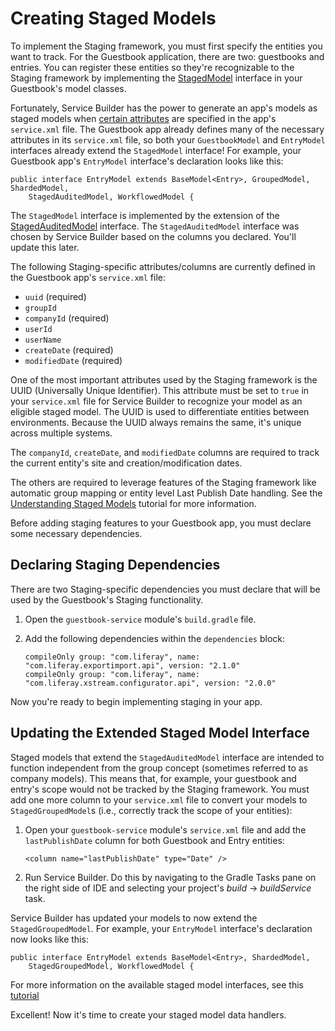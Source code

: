 # Creating Staged Models

To implement the Staging framework, you must first specify the entities you want
to track. For the Guestbook application, there are two: guestbooks and entries.
You can register these entities so they're recognizable to the Staging framework
by implementing the
[StagedModel](@platform-ref@/7.0-latest/javadocs/portal-kernel/com/liferay/portal/kernel/model/StagedModel.html)
interface in your Guestbook's model classes.

Fortunately, Service Builder has the power to generate an app's models as staged
models when
[certain attributes](/develop/tutorials/-/knowledge_base/7-1/understanding-staged-models#important-attributes-in-staging)
are specified in the app's `service.xml` file. The Guestbook app already defines
many of the necessary attributes in its `service.xml` file, so both your
`GuestbookModel` and `EntryModel` interfaces already extend the `StagedModel`
interface! For example, your Guestbook app's `EntryModel` interface's
declaration looks like this:

    public interface EntryModel extends BaseModel<Entry>, GroupedModel, ShardedModel,
        StagedAuditedModel, WorkflowedModel {

The `StagedModel` interface is implemented by the extension of the
[StagedAuditedModel](@platform-ref@/7.0-latest/javadocs/portal-kernel/com/liferay/portal/kernel/model/StagedAuditedModel.html)
interface. The `StagedAuditedModel` interface was chosen by Service Builder
based on the columns you declared. You'll update this later.

The following Staging-specific attributes/columns are currently defined in the
Guestbook app's `service.xml` file:

- `uuid` (required)
- `groupId`
- `companyId` (required)
- `userId`
- `userName`
- `createDate` (required)
- `modifiedDate` (required)

One of the most important attributes used by the Staging framework is the UUID
(Universally Unique Identifier). This attribute must be set to `true` in your
`service.xml` file for Service Builder to recognize your model as an eligible
staged model. The UUID is used to differentiate entities between environments.
Because the UUID always remains the same, it's unique across multiple systems.

The `companyId`, `createDate`, and `modifiedDate` columns are required to track
the current entity's site and creation/modification dates.

The others are required to leverage features of the Staging framework like
automatic group mapping or entity level Last Publish Date handling. See the
[Understanding Staged Models](/develop/tutorials/-/knowledge_base/7-0/understanding-staged-models)
tutorial for more information.

Before adding staging features to your Guestbook app, you must declare some
necessary dependencies.

## Declaring Staging Dependencies

There are two Staging-specific dependencies you must declare that will be used
by the Guestbook's Staging functionality.

1.  Open the `guestbook-service` module's `build.gradle` file.

2.  Add the following dependencies within the `dependencies` block:

        compileOnly group: "com.liferay", name: "com.liferay.exportimport.api", version: "2.1.0"
        compileOnly group: "com.liferay", name: "com.liferay.xstream.configurator.api", version: "2.0.0"

Now you're ready to begin implementing staging in your app.

## Updating the Extended Staged Model Interface

Staged models that extend the `StagedAuditedModel` interface are intended to
function independent from the group concept (sometimes referred to as company
models). This means that, for example, your guestbook and entry's scope would
not be tracked by the Staging framework. You must add one more column to your
`service.xml` file to convert your models to `StagedGroupedModel`s (i.e.,
correctly track the scope of your entities):

1.  Open your `guestbook-service` module's `service.xml` file and add the
    `lastPublishDate` column for both Guestbook and Entry entities:

        <column name="lastPublishDate" type="Date" />

2.  Run Service Builder. Do this by navigating to the Gradle Tasks pane on the
    right side of IDE and selecting your project's *build* &rarr; *buildService*
    task.

Service Builder has updated your models to now extend the `StagedGroupedModel`.
For example, your `EntryModel` interface's declaration now looks like this:

    public interface EntryModel extends BaseModel<Entry>, ShardedModel,
        StagedGroupedModel, WorkflowedModel {

For more information on the available staged model interfaces, see this
[tutorial](/develop/tutorials/-/knowledge_base/7-0/understanding-staged-models#staged-model-interfaces)

Excellent! Now it's time to create your staged model data handlers.
